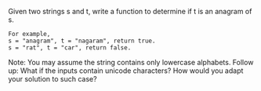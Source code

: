 Given two strings s and t, write a function to determine if t is an anagram of s.
```
For example,
s = "anagram", t = "nagaram", return true.
s = "rat", t = "car", return false.
```
Note:
You may assume the string contains only lowercase alphabets.
Follow up:
What if the inputs contain unicode characters? How would you adapt your solution to such case?